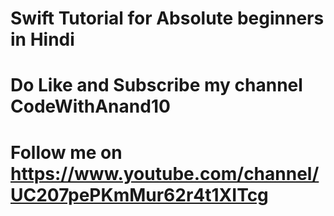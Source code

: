 # Swift Tutorial for Absolute beginners in Hindi

# Do Like and Subscribe my channel CodeWithAnand10

# Follow me on https://www.youtube.com/channel/UC207pePKmMur62r4t1XITcg



